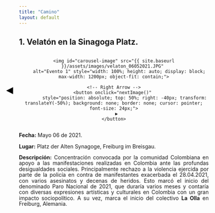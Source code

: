 ```yaml
---
title: "Camino"
layout: default
---
```


## 1. Velatón en la Sinagoga Platz.

<div style="display: flex; align-items: center; max-width: 2000px; margin: auto;">
  <!-- Image Carousel -->
  <div style="position: relative; width: 100%; text-align: center;">
    <!-- Left Arrow -->
    <button onclick="prevImage()" 
            style="position: absolute; top: 50%; left: -40px; transform: translateY(-50%); background: none; border: none; cursor: pointer; font-size: 24px;">
      ◀
    </button>

    <img id="carousel-image" src="{{ site.baseurl }}/assets/images/velaton_06052021.JPG" 
        alt="Evento 1" style="width: 100%; height: auto; display: block; max-width: 1200px; object-fit: contain;">

    <!-- Right Arrow -->
    <button onclick="nextImage()" 
            style="position: absolute; top: 50%; right: -40px; transform: translateY(-50%); background: none; border: none; cursor: pointer; font-size: 24px;">
      ▶
    </button>
  </div>
</div>

  <!-- Description -->
  <div style="line-height: 1.1; text-align: justify; margin: 0;">
    <p><strong>Fecha:</strong> Mayo 06 de 2021.</p>
    <p><strong>Lugar:</strong> Platz der Alten Synagoge, Freiburg im Breisgau.</p>
    <p><strong>Descripción:</strong> Concentración convocada por la comunidad Colombiana en apoyo a las manifestaciones realizadas en Colombia ante las profundas desigualdades sociales. Principalmente rechazo a la violencia ejercida por parte de la policía en contra de manifestantes exacerbada el 28.04.2021, con varios asesinatos y decenas de heridos. Esto marcó el inicio del denominado Paro Nacional de 2021, que duraría varios meses y contaría con diversas expresiones artísticas y culturales en Colombia con un gran impacto sociopolítico. A su vez, marca el inicio del colectivo <strong>La Olla</strong> en Freiburg, Alemania.
    </p>
  </div>
</div>

<!-- JavaScript for Carousel -->
<script>
  var images = [
    "{{ site.baseurl }}/assets/images/velaton_06052021.JPG",
    "{{ site.baseurl }}/assets/images/velaton_2.JPG",
    "{{ site.baseurl }}/assets/images/velaton_3.JPG",
    "{{ site.baseurl }}/assets/images/velaton_4.JPG",
    "{{ site.baseurl }}/assets/images/velaton_5.JPG",
    "{{ site.baseurl }}/assets/images/velaton_6.JPG"
  ];
  var currentIndex = 0;
  var imgElement = document.getElementById("carousel-image");

  function nextImage() {
    currentIndex = (currentIndex + 1) % images.length;
    imgElement.src = images[currentIndex];
  }

  function prevImage() {
    currentIndex = (currentIndex - 1 + images.length) % images.length;
    imgElement.src = images[currentIndex];
  }
</script>
